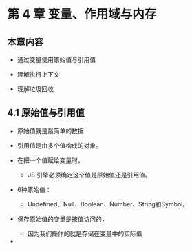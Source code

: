 # 第 **4** 章 变量、作用域与内存

## 本章内容

- 通过变量使用原始值与引用值 

- 理解执行上下文 

- 理解垃圾回收 

## **4.1** 原始值与引用值 

- 原始值就是最简单的数据
- 引用值是由多个值构成的对象。 

- 在把一个值赋给变量时，
  - JS 引擎必须确定这个值是原始值还是引用值。
- 6种原始值：
  - Undefined、Null、Boolean、Number、String和Symbol。
- 保存原始值的变量是按值访问的，
  - 因为我们操作的就是存储在变量中的实际值
- 